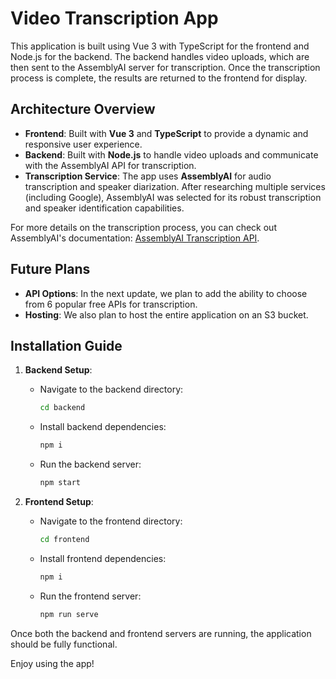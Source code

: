 # Video Transcription App

This application is built using Vue 3 with TypeScript for the frontend and Node.js for the backend. The backend handles video uploads, which are then sent to the AssemblyAI server for transcription. Once the transcription process is complete, the results are returned to the frontend for display.

## Architecture Overview

- **Frontend**: Built with **Vue 3** and **TypeScript** to provide a dynamic and responsive user experience.
- **Backend**: Built with **Node.js** to handle video uploads and communicate with the AssemblyAI API for transcription.
- **Transcription Service**: The app uses **AssemblyAI** for audio transcription and speaker diarization. After researching multiple services (including Google), AssemblyAI was selected for its robust transcription and speaker identification capabilities.

For more details on the transcription process, you can check out AssemblyAI's documentation: [AssemblyAI Transcription API](https://www.assemblyai.com/docs/getting-started/transcribe-an-audio-file/typescript).

## Future Plans

- **API Options**: In the next update, we plan to add the ability to choose from 6 popular free APIs for transcription.
- **Hosting**: We also plan to host the entire application on an S3 bucket.

## Installation Guide

1. **Backend Setup**: 
   - Navigate to the backend directory:
     ```bash
     cd backend
     ```
   - Install backend dependencies:
     ```bash
     npm i
     ```
   - Run the backend server:
     ```bash
     npm start
     ```

2. **Frontend Setup**: 
   - Navigate to the frontend directory:
     ```bash
     cd frontend
     ```
   - Install frontend dependencies:
     ```bash
     npm i
     ```
   - Run the frontend server:
     ```bash
     npm run serve
     ```

Once both the backend and frontend servers are running, the application should be fully functional.

Enjoy using the app!
